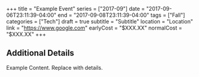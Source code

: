 +++
title = "Example Event"
series = ["2017-09"]
date = "2017-09-06T23:11:39-04:00"
end = "2017-09-08T23:11:39-04:00"
tags = ["Fall"]
categories = ["Tech"]
draft = true
subtitle = "Subtitle"
location = "Location"
link = "https://www.google.com"
earlyCost = "$XXX.XX"
normalCost = "$XXX.XX"
+++

<!--more-->

## Additional Details

Example Content. Replace with details.
